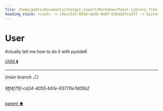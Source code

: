 ```yaml
---
file: /home/pedro/Documents/chatgpt_export/Markdown/Panel Library Tree Widgets.md
heading_stack: <root> -> c8acc543-0936-4e5b-949f-63bdd17ca37f -> System -> 836d14e2-cd23-4e65-b576-968c4d21c011 -> System -> aaa2a72b-1dee-418c-97aa-a60d9d5e6556 -> User -> d7950aac-5b31-4345-b6e2-073af196bf07 -> Assistant -> 5c0fe831-66bd-4875-ab02-bf63677de320 -> Tool -> d4100a41-3080-472e-8fd2-f6575d5cb247 -> Assistant -> 6c82266e-18dc-46e8-bf72-ed43bf6429cb -> Tool -> 6eb26701-44ab-46f7-8287-ccc2759e3192 -> Tool -> 1961b65b-07da-42ed-aed8-265b79ab36d7 -> Assistant -> aaa27249-59e3-4674-8f27-483ef1acc388 -> User -> 0b4db45f-c56e-4af9-9def-37ad60a4fa8c -> Assistant -> aaa28a6d-fb5c-4d77-8ce0-35ea8fbd6449 -> User
---
```

# User

Actually tell me how to do it with pyside6 

[child ⬇️](#9ff4f75f-cd24-4055-b51e-93770e7d05b2)

---

(main branch ⎇)
###### 9ff4f75f-cd24-4055-b51e-93770e7d05b2
[parent ⬆️](#aaa28a6d-fb5c-4d77-8ce0-35ea8fbd6449)
